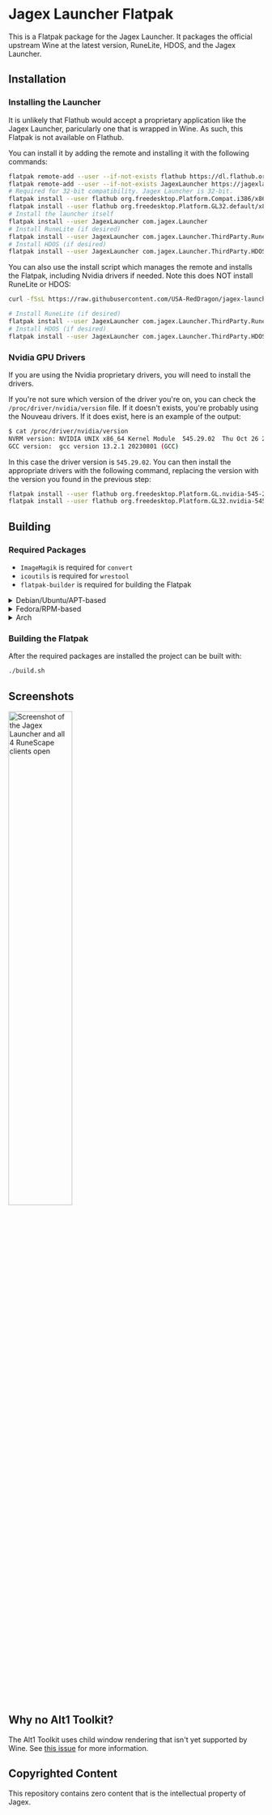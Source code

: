 # Jagex Launcher Flatpak

This is a Flatpak package for the Jagex Launcher. It packages the official upstream Wine at the latest version, RuneLite, HDOS, and the Jagex Launcher.

## Installation

### Installing the Launcher

It is unlikely that Flathub would accept a proprietary application like the Jagex Launcher, paricularly one that is wrapped in Wine. As such, this Flatpak is not available on Flathub.

You can install it by adding the remote and installing it with the following commands:

```bash
flatpak remote-add --user --if-not-exists flathub https://dl.flathub.org/repo/flathub.flatpakrepo
flatpak remote-add --user --if-not-exists JagexLauncher https://jagexlauncher.flatpak.mcswain.dev/JagexLauncher.flatpakrepo
# Required for 32-bit compatibility. Jagex Launcher is 32-bit.
flatpak install --user flathub org.freedesktop.Platform.Compat.i386/x86_64/23.08
flatpak install --user flathub org.freedesktop.Platform.GL32.default/x86_64/23.08
# Install the launcher itself
flatpak install --user JagexLauncher com.jagex.Launcher
# Install RuneLite (if desired)
flatpak install --user JagexLauncher com.jagex.Launcher.ThirdParty.RuneLite
# Install HDOS (if desired)
flatpak install --user JagexLauncher com.jagex.Launcher.ThirdParty.HDOS
```

You can also use the install script which manages the remote and installs the Flatpak, including Nvidia drivers if needed. Note this does NOT install RuneLite or HDOS:

```bash
curl -fSsL https://raw.githubusercontent.com/USA-RedDragon/jagex-launcher-flatpak/main/install.sh | bash

# Install RuneLite (if desired)
flatpak install --user JagexLauncher com.jagex.Launcher.ThirdParty.RuneLite
# Install HDOS (if desired)
flatpak install --user JagexLauncher com.jagex.Launcher.ThirdParty.HDOS
```

### Nvidia GPU Drivers

If you are using the Nvidia proprietary drivers, you will need to install the drivers.

If you're not sure which version of the driver you're on, you can check the `/proc/driver/nvidia/version` file. If it doesn't exists, you're probably using the Nouveau drivers. If it does exist, here is an example of the output:

```bash
$ cat /proc/driver/nvidia/version
NVRM version: NVIDIA UNIX x86_64 Kernel Module  545.29.02  Thu Oct 26 21:21:38 UTC 2023
GCC version:  gcc version 13.2.1 20230801 (GCC)
```

In this case the driver version is `545.29.02`. You can then install the appropriate drivers with the following command, replacing the version with the version you found in the previous step:

```bash
flatpak install --user flathub org.freedesktop.Platform.GL.nvidia-545-29-02/x86_64
flatpak install --user flathub org.freedesktop.Platform.GL32.nvidia-545-29-02/x86_64
```

## Building

### Required Packages

- `ImageMagik` is required for `convert`
- `icoutils` is required for `wrestool`
- `flatpak-builder` is required for building the Flatpak

<details>
  <summary>Debian/Ubuntu/APT-based</summary>

```bash
sudo apt-get install -y \
    icoutils \
    imagemagick \
    flatpak-builder
```

</details>

<details>
  <summary>Fedora/RPM-based</summary>

```bash
sudo dnf install \
    icoutils \
    ImageMagick \
    flatpak-builder
```

</details>

<details>
  <summary>Arch</summary>

```bash
sudo pacman -S \
    icoutils \
    imagemagick \
    flatpak-builder
```

</details>

### Building the Flatpak

After the required packages are installed the project can be built with:

```bash
./build.sh
```

## Screenshots

<img width="50%" src="https://jagexlauncher.flatpak.mcswain.dev/screenshot.png" alt="Screenshot of the Jagex Launcher and all 4 RuneScape clients open"></img>

## Why no Alt1 Toolkit?

The Alt1 Toolkit uses child window rendering that isn't yet supported by Wine. See [this issue](https://bugs.winehq.org/show_bug.cgi?id=45277) for more information.

## Copyrighted Content

This repository contains zero content that is the intellectual property of Jagex.

